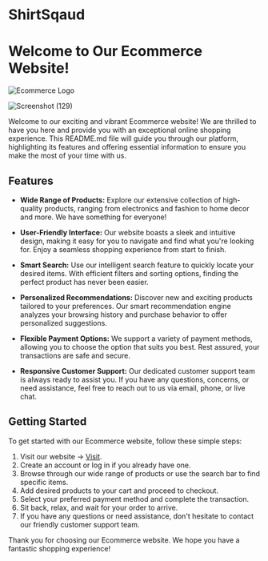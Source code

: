 # ShirtSqaud 

# Welcome to Our Ecommerce Website!

![Ecommerce Logo](https://shirtsquad.vercel.app/logo3.png)

![Screenshot (129)](https://github.com/Akshat2Jain/ShirtSquad/assets/101265586/2adaaeb4-ff49-4d80-8214-c48c46307de6)

Welcome to our exciting and vibrant Ecommerce website! We are thrilled to have you here and provide you with an exceptional online shopping experience. This README.md file will guide you through our platform, highlighting its features and offering essential information to ensure you make the most of your time with us.

## Features

- **Wide Range of Products:** Explore our extensive collection of high-quality products, ranging from electronics and fashion to home decor and more. We have something for everyone!

- **User-Friendly Interface:** Our website boasts a sleek and intuitive design, making it easy for you to navigate and find what you're looking for. Enjoy a seamless shopping experience from start to finish.

- **Smart Search:** Use our intelligent search feature to quickly locate your desired items. With efficient filters and sorting options, finding the perfect product has never been easier.

- **Personalized Recommendations:** Discover new and exciting products tailored to your preferences. Our smart recommendation engine analyzes your browsing history and purchase behavior to offer personalized suggestions.

- **Flexible Payment Options:** We support a variety of payment methods, allowing you to choose the option that suits you best. Rest assured, your transactions are safe and secure.

- **Responsive Customer Support:** Our dedicated customer support team is always ready to assist you. If you have any questions, concerns, or need assistance, feel free to reach out to us via email, phone, or live chat.

## Getting Started

To get started with our Ecommerce website, follow these simple steps:
1. Visit our website -> [Visit](https://shirtsquad.vercel.app/).
2. Create an account or log in if you already have one.
3. Browse through our wide range of products or use the search bar to find specific items.
4. Add desired products to your cart and proceed to checkout.
5. Select your preferred payment method and complete the transaction.
6. Sit back, relax, and wait for your order to arrive.
7. If you have any questions or need assistance, don't hesitate to contact our friendly customer support team.

Thank you for choosing our Ecommerce website. We hope you have a fantastic shopping experience!


